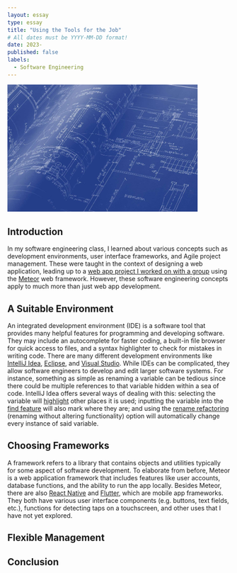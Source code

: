 ```yaml
---
layout: essay
type: essay
title: "Using the Tools for the Job"
# All dates must be YYYY-MM-DD format!
date: 2023-
published: false
labels:
  - Software Engineering
---
```


<img width="430px" class="rounded float-start pe-4" src="../img/reusability/blueprint-image.jpg">

## Introduction

In my software engineering class, I learned about various concepts such as development environments, user interface frameworks, and Agile project management. These were taught in the context of designing a web application, leading up to a [web app project I worked on with a group](https://rainbows-gallery.github.io/) using the [Meteor](https://www.meteor.com/) web framework. However, these software engineering concepts apply to much more than just web app development. 

## A Suitable Environment

An integrated development environment (IDE) is a software tool that provides many helpful features for programming and developing software. They may include an autocomplete for faster coding, a built-in file browser for quick access to files, and a syntax highlighter to check for mistakes in writing code. There are many different development environments like [IntelliJ Idea](https://www.jetbrains.com/idea/), [Eclipse](https://eclipseide.org/), and [Visual Studio](https://visualstudio.microsoft.com/). While IDEs can be complicated, they allow software engineers to develop and edit larger software systems. For instance, something as simple as renaming a variable can be tedious since there could be multiple references to that variable hidden within a sea of code. IntelliJ Idea offers several ways of dealing with this: selecting the variable will [highlight](https://www.jetbrains.com/help/rider/Navigation_and_Search__Finding_Usages__Highlighting_Usages_in_File.html) other places it is used; inputting the variable into the [find feature](https://www.jetbrains.com/help/idea/finding-and-replacing-text-in-file.html#findInSelection) will also mark where they are; and using the [rename refactoring](https://www.jetbrains.com/help/idea/rename-refactorings.html) (renaming without altering functionality) option will automatically change every instance of said variable.

## Choosing Frameworks

A framework refers to a library that contains objects and utilities typically for some aspect of software development. To elaborate from before, Meteor is a web application framework that includes features like user accounts, database functions, and the ability to run the app locally. Besides Meteor, there are also [React Native](https://reactnative.dev/) and [Flutter](https://flutter.dev/), which are mobile app frameworks. They both have various user interface components (e.g. buttons, text fields, etc.), functions for detecting taps on a touchscreen, and other uses that I have not yet explored. 

## Flexible Management

## Conclusion
